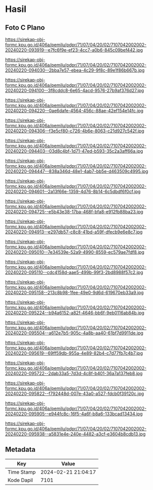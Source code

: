# Hasil

## Foto C Plano

https://sirekap-obj-formc.kpu.go.id/406a/pemilu/pdpr/71/07/04/20/02/7107042002002-20240220-093919--e7fc6f9e-ef23-4cc7-a0b6-845c09bef442.jpg

https://sirekap-obj-formc.kpu.go.id/406a/pemilu/pdpr/71/07/04/20/02/7107042002002-20240220-094030--2bba7e57-ebea-4c29-9f8c-89e1f86b667b.jpg

https://sirekap-obj-formc.kpu.go.id/406a/pemilu/pdpr/71/07/04/20/02/7107042002002-20240220-094100--3f8cddc8-6e65-4acd-9576-27b9af376d27.jpg

https://sirekap-obj-formc.kpu.go.id/406a/pemilu/pdpr/71/07/04/20/02/7107042002002-20240220-094220--0ae6dafe-4564-456c-88ae-42ef154e14fc.jpg

https://sirekap-obj-formc.kpu.go.id/406a/pemilu/pdpr/71/07/04/20/02/7107042002002-20240220-094306--f3e5cf80-c726-4b6e-8063-c21d927c542f.jpg

https://sirekap-obj-formc.kpu.go.id/406a/pemilu/pdpr/71/07/04/20/02/7107042002002-20240220-094403--03d8c4bf-1d71-47ed-b593-35c2a3aff66a.jpg

https://sirekap-obj-formc.kpu.go.id/406a/pemilu/pdpr/71/07/04/20/02/7107042002002-20240220-094447--838a346d-48e1-4ab7-bb5e-d463509c4995.jpg

https://sirekap-obj-formc.kpu.go.id/406a/pemilu/pdpr/71/07/04/20/02/7107042002002-20240220-094601--2a13f66e-1359-4d76-8b14-6c5dbdf6f0cf.jpg

https://sirekap-obj-formc.kpu.go.id/406a/pemilu/pdpr/71/07/04/20/02/7107042002002-20240220-094725--e5b43e38-17ba-468f-bfa8-e912fb88ba23.jpg

https://sirekap-obj-formc.kpu.go.id/406a/pemilu/pdpr/71/07/04/20/02/7107042002002-20240220-094913--e297db57-c8c8-41bd-a59f-dfecb9e6e8c7.jpg

https://sirekap-obj-formc.kpu.go.id/406a/pemilu/pdpr/71/07/04/20/02/7107042002002-20240220-095010--7e34539e-52a9-4990-8559-ec579ae7fdf8.jpg

https://sirekap-obj-formc.kpu.go.id/406a/pemilu/pdpr/71/07/04/20/02/7107042002002-20240220-095110--cdc4158d-aae5-499b-99f3-2bd8988f57c2.jpg

https://sirekap-obj-formc.kpu.go.id/406a/pemilu/pdpr/71/07/04/20/02/7107042002002-20240220-095158--213c8b98-1fee-49e0-9d6d-619670eb33a9.jpg

https://sirekap-obj-formc.kpu.go.id/406a/pemilu/pdpr/71/07/04/20/02/7107042002002-20240220-095224--b94a6152-a82f-4646-bb6f-9eb0116ab84b.jpg

https://sirekap-obj-formc.kpu.go.id/406a/pemilu/pdpr/71/07/04/20/02/7107042002002-20240220-095504--a612e7b5-905c-4a8b-aa40-61bf7d9911de.jpg

https://sirekap-obj-formc.kpu.go.id/406a/pemilu/pdpr/71/07/04/20/02/7107042002002-20240220-095619--69ff59db-955a-4e89-82b4-c7d77fb7c4b7.jpg

https://sirekap-obj-formc.kpu.go.id/406a/pemilu/pdpr/71/07/04/20/02/7107042002002-20240220-095722--2dab33a5-7d3d-4c8f-b401-36a7a137feb8.jpg

https://sirekap-obj-formc.kpu.go.id/406a/pemilu/pdpr/71/07/04/20/02/7107042002002-20240220-095822--f792448d-007e-43a0-a527-fdcb0f39120c.jpg

https://sirekap-obj-formc.kpu.go.id/406a/pemilu/pdpr/71/07/04/20/02/7107042002002-20240220-095905--e944fc8c-16f5-4a6f-b8a6-133bcad13434.jpg

https://sirekap-obj-formc.kpu.go.id/406a/pemilu/pdpr/71/07/04/20/02/7107042002002-20240220-095938--a5831e4e-240e-4482-a3cf-e3604b8cdb13.jpg


## Metadata

| Key        | Value               |
| ---------- | ------------------- |
| Time Stamp | 2024-02-21 21:04:17 |
| Kode Dapil | 7101                |



